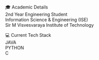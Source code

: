 🎓 Academic Details    
2nd Year Engineering Student    
Information Science & Engineering (ISE)    
Sir M Visvesvaraya Institute of Technology   

💻 Current Tech Stack     
  JAVA       
  PYTHON    
  C    
